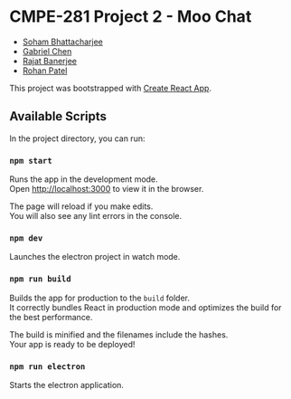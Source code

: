 # CMPE-281 Project 2 - Moo Chat

- [Soham Bhattacharjee](mailto:soham.bhattacharjee@sjsu.edu)
- [Gabriel Chen](mailto:gabriel.chen@sjsu.edu)
- [Rajat Banerjee](mailto:rajat.banerjee@sjsu.edu)
- [Rohan Patel](mailto:rohan.patel@sjsu.edu)


This project was bootstrapped with [Create React App](https://github.com/facebook/create-react-app).

## Available Scripts

In the project directory, you can run:

### `npm start`

Runs the app in the development mode.\
Open [http://localhost:3000](http://localhost:3000) to view it in the browser.

The page will reload if you make edits.\
You will also see any lint errors in the console.

### `npm dev`

Launches the electron project in watch mode.

### `npm run build`

Builds the app for production to the `build` folder.\
It correctly bundles React in production mode and optimizes the build for the best performance.

The build is minified and the filenames include the hashes.\
Your app is ready to be deployed!

### `npm run electron`
Starts the electron application.